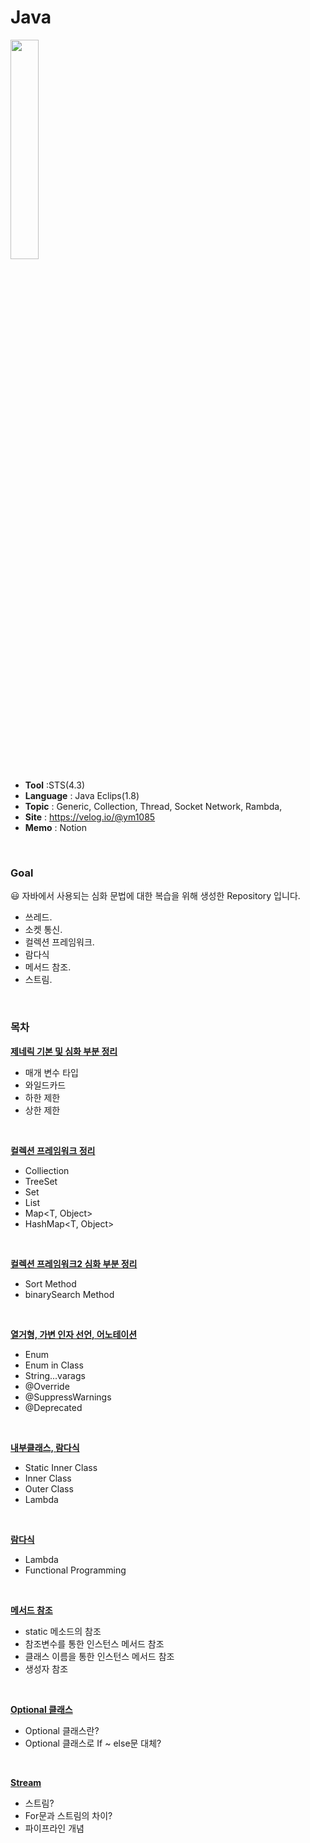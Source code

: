 # Java

<img src="https://user-images.githubusercontent.com/53969142/94687170-d630c500-0366-11eb-86e2-d702d308106a.png" width="30%">

- **Tool** :STS(4.3)
- **Language** : Java Eclips(1.8)
- **Topic** : Generic, Collection, Thread, Socket Network, Rambda, 
- **Site** : https://velog.io/@ym1085
- **Memo** : Notion

</br>

### Goal
😃 자바에서 사용되는 심화 문법에 대한 복습을 위해 생성한 Repository 입니다.
- 쓰레드.
- 소켓 통신.
- 컬렉션 프레임워크.
- 람다식
- 메서드 참조.
- 스트림.

</br>

### 목차
**[제네릭 기본 및 심화 부분 정리](https://github.com/ym1085/Java-Studying/blob/main/java-advanced-studying/src/com/java/study/generic/advance/README.md)**
  - <E> 매개 변수 타입
  - <?> 와일드카드
  - <? super T> 하한 제한
  - <? extends T> 상한 제한

</br>

**[컬렉션 프레임워크 정리](https://github.com/ym1085/Java-Studying/blob/main/java-advanced-studying/src/com/java/study/collection/README.md)**
  - Colliection<E>
  - TreeSet<E>
  - Set<E>
  - List<E>
  - Map<T, Object>
  - HashMap<T, Object>
 
</br>

**[컬렉션 프레임워크2 심화 부분 정리](https://github.com/ym1085/Java-Studying/blob/main/java-advanced-studying/src/com/java/study/algorithm/README.md)**
  - Sort Method
  - binarySearch Method

</br>

**[열거형, 가변 인자 선언, 어노테이션](https://github.com/ym1085/Java-Studying/blob/main/java-advanced-studying/src/com/java/study/enumexam/README.md)**
  - Enum
  - Enum in Class
  - String...varags
  - @Override
  - @SuppressWarnings 
  - @Deprecated
  
  </br>
  
**[내부클래스, 람다식](https://github.com/ym1085/Java-Studying/tree/main/java-advanced-studying/src/com/java/study/nestedclass/README.md)**
  - Static Inner Class
  - Inner Class
  - Outer Class
  - Lambda
  
  </br>
  
**[람다식](java-advanced-studying/src/com/java/study/Lambda/README.md)**  
  - Lambda
  - Functional Programming
 
  </br>
 
**[메서드 참조](java-advanced-studying/src/com/java/study/methodref/README.md)**  
  - static 메소드의 참조
  - 참조변수를 통한 인스턴스 메서드 참조
  - 클래스 이름을 통한 인스턴스 메서드 참조
  - 생성자 참조
  
  </br>
  
**[Optional 클래스](java-advanced-studying/src/com/java/study/optional/README.md)**  
  - Optional 클래스란?
  - Optional 클래스로 If ~ else문 대체?
  
  </br>
  
**[Stream](java-advanced-studying/src/com/java/study/stream/README.md)**  
  - 스트림?
  - For문과 스트림의 차이?
  - 파이프라인 개념

  </br>
